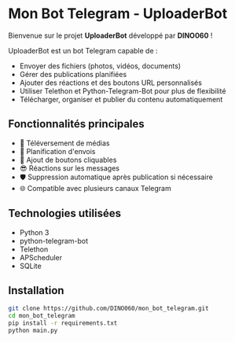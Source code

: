 # Mon Bot Telegram - UploaderBot

Bienvenue sur le projet **UploaderBot** développé par **DINO060** !

UploaderBot est un bot Telegram capable de :
- Envoyer des fichiers (photos, vidéos, documents)
- Gérer des publications planifiées
- Ajouter des réactions et des boutons URL personnalisés
- Utiliser Telethon et Python-Telegram-Bot pour plus de flexibilité
- Télécharger, organiser et publier du contenu automatiquement

## Fonctionnalités principales

- 📁 Téléversement de médias
- 📅 Planification d'envois
- 🔗 Ajout de boutons cliquables
- 😎 Réactions sur les messages
- 🛡️ Suppression automatique après publication si nécessaire
- 🌐 Compatible avec plusieurs canaux Telegram

## Technologies utilisées

- Python 3
- python-telegram-bot
- Telethon
- APScheduler
- SQLite

## Installation

```bash
git clone https://github.com/DINO060/mon_bot_telegram.git
cd mon_bot_telegram
pip install -r requirements.txt
python main.py
